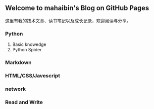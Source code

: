 ## Welcome to mahaibin's Blog on GitHub Pages

这里有我的技术文章、读书笔记以及成长记录，欢迎阅读与分享。

### Python
1. Basic knowedge
2. Python Spider

### Markdown

### HTML/CSS/Javescript

### network

### Read and Write


